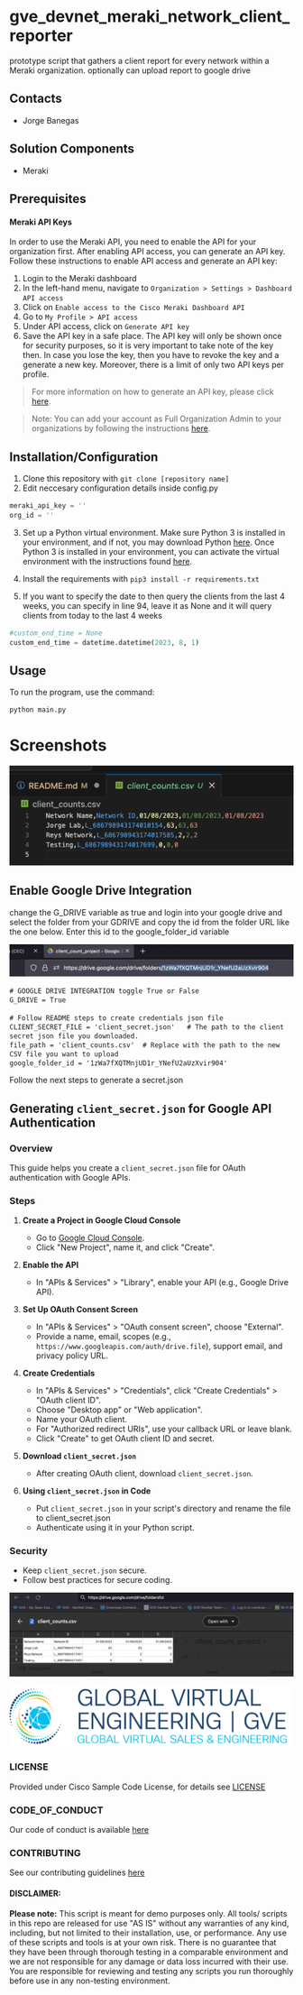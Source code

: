 # gve_devnet_meraki_network_client_reporter
prototype script that gathers a client report for every network within a Meraki organization. optionally can upload report to google drive

## Contacts
* Jorge Banegas

## Solution Components
* Meraki

## Prerequisites
#### Meraki API Keys
In order to use the Meraki API, you need to enable the API for your organization first. After enabling API access, you can generate an API key. Follow these instructions to enable API access and generate an API key:
1. Login to the Meraki dashboard
2. In the left-hand menu, navigate to `Organization > Settings > Dashboard API access`
3. Click on `Enable access to the Cisco Meraki Dashboard API`
4. Go to `My Profile > API access`
5. Under API access, click on `Generate API key`
6. Save the API key in a safe place. The API key will only be shown once for security purposes, so it is very important to take note of the key then. In case you lose the key, then you have to revoke the key and a generate a new key. Moreover, there is a limit of only two API keys per profile.

> For more information on how to generate an API key, please click [here](https://developer.cisco.com/meraki/api-v1/#!authorization/authorization). 

> Note: You can add your account as Full Organization Admin to your organizations by following the instructions [here](https://documentation.meraki.com/General_Administration/Managing_Dashboard_Access/Managing_Dashboard_Administrators_and_Permissions).


## Installation/Configuration
1. Clone this repository with `git clone [repository name]`
2. Edit neccesary configuration details inside config.py
```python
meraki_api_key = ''
org_id = ''
```
3. Set up a Python virtual environment. Make sure Python 3 is installed in your environment, and if not, you may download Python [here](https://www.python.org/downloads/). Once Python 3 is installed in your environment, you can activate the virtual environment with the instructions found [here](https://docs.python.org/3/tutorial/venv.html).
4. Install the requirements with `pip3 install -r requirements.txt`

5. If you want to specify the date to then query the clients from the last 4 weeks, you can specify in line 94, leave it as None and it will query clients from today to the last 4 weeks
```python
#custom_end_time = None
custom_end_time = datetime.datetime(2023, 8, 1)
```

## Usage
To run the program, use the command:
```
python main.py
```

# Screenshots

![/IMAGES/local_report.png](/IMAGES/local_report.png)

## Enable Google Drive Integration

change the G_DRIVE variable as true and login into your google drive and select the folder from your GDRIVE and copy the id from the folder URL like the one below. Enter this id to the google_folder_id variable

![/IMAGES/local_report.png](/IMAGES/folder_url.png)

```
# GOOGLE DRIVE INTEGRATION toggle True or False
G_DRIVE = True

# Follow README steps to create credentials json file
CLIENT_SECRET_FILE = 'client_secret.json'   # The path to the client secret json file you downloaded.
file_path = 'client_counts.csv'  # Replace with the path to the new CSV file you want to upload
google_folder_id = '1zWa7fXQTMnjUD1r_YNefU2aUzXvir904'
```

Follow the next steps to generate a secret.json 
## Generating `client_secret.json` for Google API Authentication

### Overview

This guide helps you create a `client_secret.json` file for OAuth authentication with Google APIs.

### Steps

1. **Create a Project in Google Cloud Console**
   - Go to [Google Cloud Console](https://console.cloud.google.com/).
   - Click "New Project", name it, and click "Create".

2. **Enable the API**
   - In "APIs & Services" > "Library", enable your API (e.g., Google Drive API).

3. **Set Up OAuth Consent Screen**
   - In "APIs & Services" > "OAuth consent screen", choose "External".
   - Provide a name, email, scopes (e.g., `https://www.googleapis.com/auth/drive.file`), support email, and privacy policy URL.

4. **Create Credentials**
   - In "APIs & Services" > "Credentials", click "Create Credentials" > "OAuth client ID".
   - Choose "Desktop app" or "Web application".
   - Name your OAuth client.
   - For "Authorized redirect URIs", use your callback URL or leave blank.
   - Click "Create" to get OAuth client ID and secret.

5. **Download `client_secret.json`**
   - After creating OAuth client, download `client_secret.json`.

6. **Using `client_secret.json` in Code**
   - Put `client_secret.json` in your script's directory and rename the file to client_secret.json
   - Authenticate using it in your Python script.

### Security
- Keep `client_secret.json` secure.
- Follow best practices for secure coding.

![/IMAGES/0image.png](/IMAGES/g_drive_report.png)


![/IMAGES/0image.png](/IMAGES/0image.png)

### LICENSE

Provided under Cisco Sample Code License, for details see [LICENSE](LICENSE.md)

### CODE_OF_CONDUCT

Our code of conduct is available [here](CODE_OF_CONDUCT.md)

### CONTRIBUTING

See our contributing guidelines [here](CONTRIBUTING.md)

#### DISCLAIMER:
<b>Please note:</b> This script is meant for demo purposes only. All tools/ scripts in this repo are released for use "AS IS" without any warranties of any kind, including, but not limited to their installation, use, or performance. Any use of these scripts and tools is at your own risk. There is no guarantee that they have been through thorough testing in a comparable environment and we are not responsible for any damage or data loss incurred with their use.
You are responsible for reviewing and testing any scripts you run thoroughly before use in any non-testing environment.